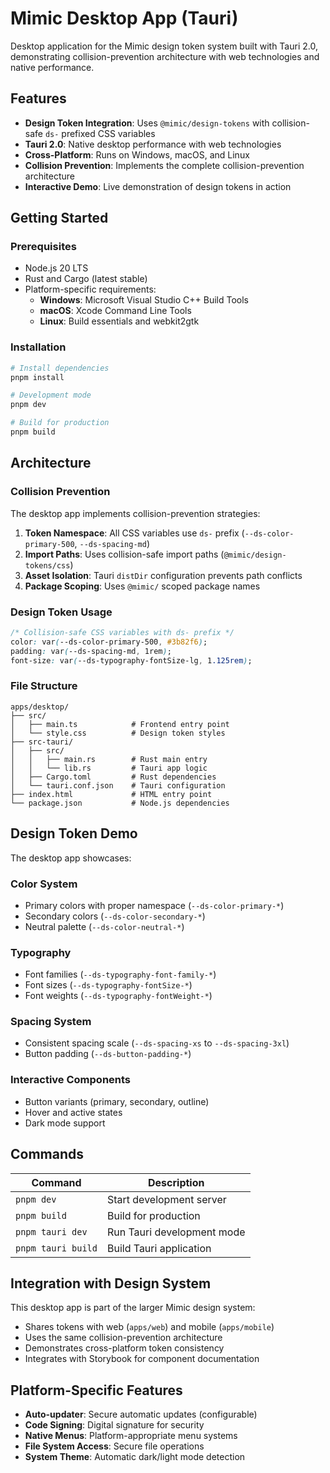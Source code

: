 # Mimic Desktop App (Tauri)

Desktop application for the Mimic design token system built with Tauri 2.0, demonstrating collision-prevention architecture with web technologies and native performance.

## Features

- **Design Token Integration**: Uses `@mimic/design-tokens` with collision-safe `ds-` prefixed CSS variables
- **Tauri 2.0**: Native desktop performance with web technologies
- **Cross-Platform**: Runs on Windows, macOS, and Linux
- **Collision Prevention**: Implements the complete collision-prevention architecture
- **Interactive Demo**: Live demonstration of design tokens in action

## Getting Started

### Prerequisites

- Node.js 20 LTS
- Rust and Cargo (latest stable)
- Platform-specific requirements:
  - **Windows**: Microsoft Visual Studio C++ Build Tools
  - **macOS**: Xcode Command Line Tools
  - **Linux**: Build essentials and webkit2gtk

### Installation

```bash
# Install dependencies
pnpm install

# Development mode
pnpm dev

# Build for production
pnpm build
```

## Architecture

### Collision Prevention

The desktop app implements collision-prevention strategies:

1. **Token Namespace**: All CSS variables use `ds-` prefix (`--ds-color-primary-500`, `--ds-spacing-md`)
2. **Import Paths**: Uses collision-safe import paths (`@mimic/design-tokens/css`)
3. **Asset Isolation**: Tauri `distDir` configuration prevents path conflicts
4. **Package Scoping**: Uses `@mimic/` scoped package names

### Design Token Usage

```css
/* Collision-safe CSS variables with ds- prefix */
color: var(--ds-color-primary-500, #3b82f6);
padding: var(--ds-spacing-md, 1rem);
font-size: var(--ds-typography-fontSize-lg, 1.125rem);
```

### File Structure

```
apps/desktop/
├── src/
│   ├── main.ts            # Frontend entry point
│   └── style.css          # Design token styles
├── src-tauri/
│   ├── src/
│   │   ├── main.rs        # Rust main entry
│   │   └── lib.rs         # Tauri app logic
│   ├── Cargo.toml         # Rust dependencies
│   └── tauri.conf.json    # Tauri configuration
├── index.html             # HTML entry point
└── package.json           # Node.js dependencies
```

## Design Token Demo

The desktop app showcases:

### Color System

- Primary colors with proper namespace (`--ds-color-primary-*`)
- Secondary colors (`--ds-color-secondary-*`)
- Neutral palette (`--ds-color-neutral-*`)

### Typography

- Font families (`--ds-typography-font-family-*`)
- Font sizes (`--ds-typography-fontSize-*`)
- Font weights (`--ds-typography-fontWeight-*`)

### Spacing System

- Consistent spacing scale (`--ds-spacing-xs` to `--ds-spacing-3xl`)
- Button padding (`--ds-button-padding-*`)

### Interactive Components

- Button variants (primary, secondary, outline)
- Hover and active states
- Dark mode support

## Commands

| Command            | Description                |
| ------------------ | -------------------------- |
| `pnpm dev`         | Start development server   |
| `pnpm build`       | Build for production       |
| `pnpm tauri dev`   | Run Tauri development mode |
| `pnpm tauri build` | Build Tauri application    |

## Integration with Design System

This desktop app is part of the larger Mimic design system:

- Shares tokens with web (`apps/web`) and mobile (`apps/mobile`)
- Uses the same collision-prevention architecture
- Demonstrates cross-platform token consistency
- Integrates with Storybook for component documentation

## Platform-Specific Features

- **Auto-updater**: Secure automatic updates (configurable)
- **Code Signing**: Digital signature for security
- **Native Menus**: Platform-appropriate menu systems
- **File System Access**: Secure file operations
- **System Theme**: Automatic dark/light mode detection

